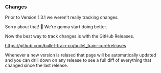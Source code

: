 ### Changes

Prior to Version 1.3.1 we weren't really tracking changes.

Sorry about that! 😬 We're gonna start doing better.

Now the best way to track changes is with the GitHub Releases.

https://github.com/bullet-train-co/bullet_train-core/releases

Whenever a new version is relased that page will be automatically updated
and you can drill down on any release to see a full diff of everything
that changed since the last release.
